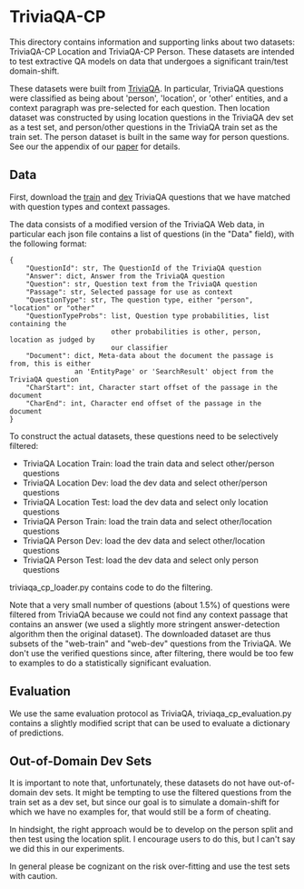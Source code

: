 # TriviaQA-CP
This directory contains information and supporting links about two datasets: 
TriviaQA-CP Location and TriviaQA-CP Person. These datasets are intended to test extractive QA models
on data that undergoes a significant train/test domain-shift.

These datasets were built from [TriviaQA](https://nlp.cs.washington.edu/triviaqa/). 
In particular, TriviaQA questions were classified as being about 'person', 'location', or 'other' entities, and
a context paragraph was pre-selected for each question.
Then location dataset was constructed by using location questions in the TriviaQA dev set as a test set,
and person/other questions in the TriviaQA train set as the train set.
The person dataset is built in the same way for person questions. 
See our the appendix of our [paper](https://arxiv.org/abs/1909.03683) for details.

## Data
First, download the [train](https://drive.google.com/open?id=1Qjfpyb-Y2cvwmiT7tsBQF_LqC-rWVskn) and [dev](https://drive.google.com/open?id=1mNt2GvXrra5EKmfHkQBMwpWuZAtiQ0am) TriviaQA questions 
that we have matched with question types and context passages.

The data consists of a modified version of the TriviaQA Web data, in particular each
json file contains a list of questions (in the "Data" field), with the following format:

```
{
    "QuestionId": str, The QuestionId of the TriviaQA question
    "Answer": dict, Answer from the TriviaQA question
    "Question": str, Question text from the TriviaQA question 
    "Passage": str, Selected passage for use as context
    "QuestionType": str, The question type, either "person", "location" or "other"
    "QuestionTypeProbs": list, Question type probabilities, list containing the 
                         other probabilities is other, person, location as judged by
                         our classifier
    "Document": dict, Meta-data about the document the passage is from, this is either 
                an 'EntityPage' or 'SearchResult' object from the TriviaQA question
    "CharStart": int, Character start offset of the passage in the document 
    "CharEnd": int, Character end offset of the passage in the document
}

```

To construct the actual datasets, these questions need to be selectively filtered: 

- TriviaQA Location Train: load the train data and select other/person questions
- TriviaQA Location Dev: load the dev data and select other/person questions
- TriviaQA Location Test: load the dev data and select only location questions
- TriviaQA Person Train: load the train data and select other/location questions
- TriviaQA Person Dev: load the dev data and select other/location questions
- TriviaQA Person Test: load the dev data and select only person questions

 
triviaqa_cp_loader.py contains code to do the filtering.

Note that a very small number of questions (about 1.5%) of questions were filtered from TriviaQA
because we could not find any context passage that contains an answer (we used a slightly more 
stringent answer-detection algorithm then the original dataset). The downloaded
dataset are thus subsets of the "web-train" and "web-dev" questions from the TriviaQA. 
We don't use the verified questions since, after filtering, there would be too few to examples
to do a statistically significant evaluation.

## Evaluation
We use the same evaluation protocol as TriviaQA, triviaqa_cp_evaluation.py 
contains a slightly modified script that can be used to evaluate
a dictionary of predictions.

## Out-of-Domain Dev Sets
It is important to note that, unfortunately, these datasets do not have out-of-domain dev sets. 
It might be tempting to use the filtered questions from the train set as a dev set, but since our goal is to simulate a 
domain-shift for which we have no examples for, that would still be a form of cheating.

In hindsight, the right approach would be to develop on the person split and then test using the location split. 
I encourage users to do this, but I can't say we did this in our experiments.

In general please be cognizant on the risk over-fitting and use the test sets with caution.